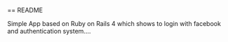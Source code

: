 == README



Simple App based on Ruby on Rails 4 which shows to login with facebook and authentication system....